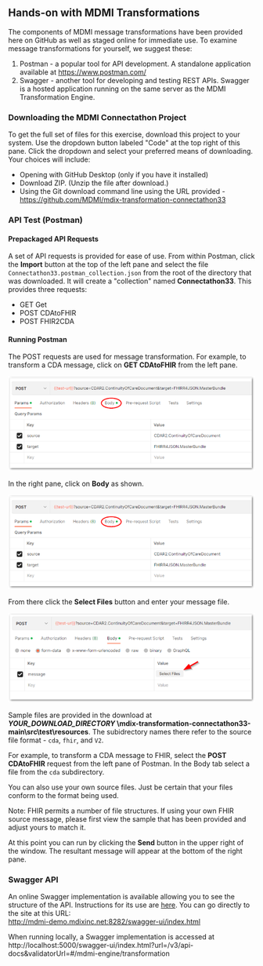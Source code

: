 
## Hands-on with MDMI Transformations
The components of MDMI message transformations have been provided here on GitHub as well as staged online for immediate use. To examine message transformations for yourself, we suggest these:

1. Postman - a popular tool for API development. A standalone application available at https://www.postman.com/
2. Swagger - another tool for developing and testing REST APIs. Swagger is a hosted application running on the same server as the MDMI Transformation Engine.

### Downloading the MDMI Connectathon Project ###
To get the full set of files for this exercise, download this project to your system. Use the dropdown button labeled "Code" at the top right of this pane. Click the dropdown and select your preferred means of downloading. Your choices will include:
- Opening with GitHub Desktop (only if you have it installed)
- Download ZIP. (Unzip the file after download.)
- Using the Git download command line using the URL provided - https://github.com/MDMI/mdix-transformation-connectathon33

### API Test (Postman) ###
#### Prepackaged API Requests ####
A set of API requests is provided for ease of use. From within Postman, click the **Import** button at the top of the left pane and select the file ``Connectathon33.postman_collection.json`` from the root of the directory that was downloaded. It will create a "collection" named **Connectathon33**. This provides three requests:
- GET Get  
- POST CDAtoFHIR  
- POST FHIR2CDA  

#### Running Postman ####
The POST requests are used for message transformation. For example, to transform a CDA message, click on **GET CDAtoFHIR** from the left pane. 

![](https://github.com/MDMI/Getting-Started/blob/main/files/images/Postman1.png)

In the right pane, click on **Body** as shown.

![CDAtoFHIR](https://github.com/MDMI/Getting-Started/blob/main/files/images/Postman1.png)

From there click the **Select Files** button and enter your message file.

![](https://github.com/MDMI/Getting-Started/blob/main/files/images/Postman3.png)

Sample files are provided in the download at **_YOUR_DOWNLOAD_DIRECTORY_ \mdix-transformation-connectathon33-main\src\test\resources**. The subidrectory names there refer to the source file format - ``cda``, ``fhir``,  and ``V2``.

For example, to transform a CDA message to FHIR, select the **POST CDAtoFHIR** request from the left pane of Postman. In the Body tab select a file from the ``cda`` subdirectory. 

You can also use your own source files. Just be certain that your files conform to the format being used.

Note: FHIR permits a number of file structures. If using your own FHIR source message, please first view the sample that has been provided and adjust yours to match it.

At this point you can run by clicking the **Send** button in the upper right of the window. The resultant message will appear at the bottom of the right pane.
<!--
#### Creating POST Requests ####
In Postman, create a new request with this information:  
**Type:** POST  
**URL:** http://mdmi-demo.mdixinc.net:8282/mdmi/transformation  
**Params Keys**  
*source:* CDAR2.ContinuityOfCareDocument (MDMI source map)   
*target:* FHIRR4JSON.MasterBundle (MDMI target map)  
**Body Key**  
*message:* your CDA source message file  
-->
### Swagger API
An online Swagger implementation is available allowing you to see the structure of the API. Instructions for its use are [here](
https://github.com/MDMI/Getting-Started/wiki/MDMI-Message-Transformations-Using-Swagger). You can go directly to the site at this URL:  
http://mdmi-demo.mdixinc.net:8282/swagger-ui/index.html  

When running locally, a Swagger implementation is accessed at http://localhost:5000/swagger-ui/index.html?url=/v3/api-docs&validatorUrl=#/mdmi-engine/transformation
